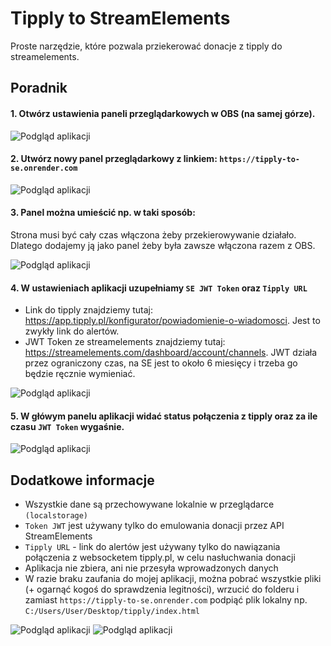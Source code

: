 # Tipply to StreamElements 

Proste narzędzie, które pozwala prziekerować donacje z tipply do streamelements.

## Poradnik

#### 1. Otwórz ustawienia paneli przeglądarkowych w OBS (na samej górze).

![Podgląd aplikacji](https://i.imgur.com/FTVlzo8.png) 

#### 2. Utwórz nowy panel przeglądarkowy z linkiem: `https://tipply-to-se.onrender.com`

![Podgląd aplikacji](https://i.imgur.com/48UZijQ.png) 

#### 3. Panel można umieścić np. w taki sposób:

Strona musi być cały czas włączona żeby przekierowywanie działało. Dlatego dodajemy ją jako panel żeby była zawsze włączona razem z OBS.

![Podgląd aplikacji](https://i.imgur.com/YLRLqT0.png) 

#### 4. W ustawieniach aplikacji uzupełniamy `SE JWT Token` oraz `Tipply URL`
* Link do tipply znajdziemy tutaj: https://app.tipply.pl/konfigurator/powiadomienie-o-wiadomosci. Jest to zwykły link do alertów.
* JWT Token ze streamelements znajdziemy tutaj: https://streamelements.com/dashboard/account/channels. JWT działa przez ograniczony czas, na SE jest to około 6 miesięcy i trzeba go będzie ręcznie wymieniać.

![Podgląd aplikacji](https://i.imgur.com/ZsyetIi.png)

#### 5. W główym panelu aplikacji widać <b>status połączenia</b> z tipply oraz za ile czasu `JWT Token` wygaśnie.

![Podgląd aplikacji](https://i.imgur.com/bAXK45b.png)

## Dodatkowe informacje
- Wszystkie dane są przechowywane lokalnie w przeglądarce `(localstorage)`
- `Token JWT` jest używany tylko do emulowania donacji przez API StreamElements
- `Tipply URL` - link do alertów jest używany tylko do nawiązania połączenia z websocketem tipply.pl, w celu nasłuchwania donacji
- Aplikacja nie zbiera, ani nie przesyła wprowadzonych danych
- W razie braku zaufania do mojej aplikacji, można pobrać wszystkie pliki (+ ogarnąć kogoś do sprawdzenia legitności), wrzucić do folderu i zamiast `https://tipply-to-se.onrender.com` podpiąć plik lokalny np. `C:/Users/User/Desktop/tipply/index.html`

![Podgląd aplikacji](https://i.imgur.com/yNxjHaj.png)
![Podgląd aplikacji](https://i.imgur.com/vzLYUUL.png)
